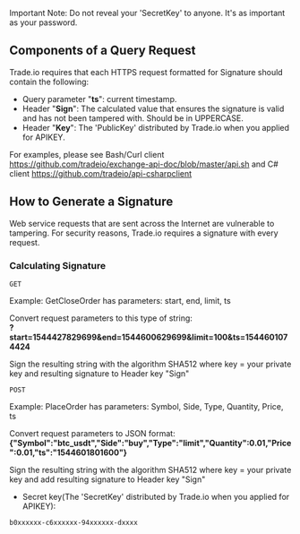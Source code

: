 Important Note: Do not reveal your 'SecretKey' to anyone. It's as important as your password.

## Components of a Query Request

Trade.io requires that each HTTPS request formatted for Signature should contain the following:

* Query parameter "<b>ts</b>": current timestamp.
* Header "<b>Sign</b>": The calculated value that ensures the signature is valid and has not been tampered with. Should be in UPPERCASE.
* Header "<b>Key</b>": The 'PublicKey' distributed by Trade.io when you applied for APIKEY.

For examples, please see Bash/Curl client https://github.com/tradeio/exchange-api-doc/blob/master/api.sh and
C# client https://github.com/tradeio/api-csharpclient


## How to Generate a Signature

Web service requests that are sent across the Internet are vulnerable to tampering. For security reasons,  Trade.io requires a signature with every request.



### Calculating Signature

```
GET
```
Example:  GetCloseOrder has parameters: start, end, limit, ts

Convert request parameters to this type of string:<br>
<b>?start=1544427829699&end=1544600629699&limit=100&ts=1544601074424</b>

Sign the resulting string with the algorithm SHA512
where key = your private key and resulting signature to Header key "Sign"

```
POST
```
Example:  PlaceOrder has parameters: Symbol, Side, Type, Quantity, Price, ts

Convert request parameters to JSON format:<br>
<b>{"Symbol":"btc_usdt","Side":"buy","Type":"limit","Quantity":0.01,"Price":0.01,"ts":"1544601801600"}</b>

Sign the resulting string with the algorithm SHA512
where key = your private key and add resulting signature to Header key "Sign"


*  Secret key(The 'SecretKey' distributed by Trade.io when you applied for APIKEY):

```
b0xxxxxx-c6xxxxxx-94xxxxxx-dxxxx
```

